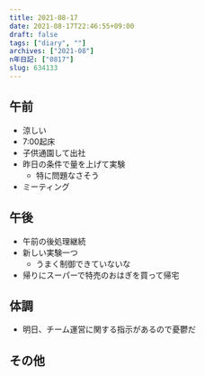 ```yaml
---
title: 2021-08-17
date: 2021-08-17T22:46:55+09:00
draft: false
tags: ["diary", ""]
archives: ["2021-08"]
n年日記: ["0817"]
slug: 634133
---
```

## 午前
- 涼しい
- 7:00起床
- 子供通園して出社
- 昨日の条件で量を上げて実験
  - 特に問題なさそう
- ミーティング
## 午後
- 午前の後処理継続
- 新しい実験一つ
  - うまく制御できていないな
- 帰りにスーパーで特売のおはぎを買って帰宅
## 体調
- 明日、チーム運営に関する指示があるので憂鬱だ
## その他
